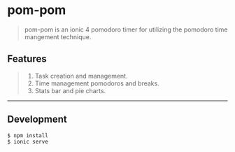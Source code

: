 # pom-pom

> pom-pom is an ionic 4 pomodoro timer for utilizing the pomodoro time mangement technique.

## Features

> 1. Task creation and management.
> 2. Time management pomodoros and breaks.
> 3. Stats bar and pie charts.

---

## Development

    $ npm install
    $ ionic serve

